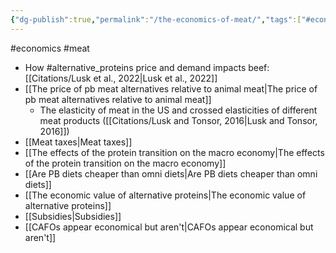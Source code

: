 ```yaml
---
{"dg-publish":true,"permalink":"/the-economics-of-meat/","tags":["#economics","#meat","#alternative_proteins"],"created":"2025-10-23T17:42:47.655+01:00","updated":"2025-10-23T18:06:08.729+01:00"}
---
```


#economics #meat 

- How #alternative_proteins price and demand impacts beef: [[Citations/Lusk et al., 2022\|Lusk et al., 2022]]
- [[The price of pb meat alternatives relative to animal meat\|The price of pb meat alternatives relative to animal meat]]
	- The elasticity of meat in the US and crossed elasticities of different meat products ([[Citations/Lusk and Tonsor, 2016\|Lusk and Tonsor, 2016]])
- [[Meat taxes\|Meat taxes]]
- [[The effects of the protein transition on the macro economy\|The effects of the protein transition on the macro economy]]
- [[Are PB diets cheaper than omni diets\|Are PB diets cheaper than omni diets]]
- [[The economic value of alternative proteins\|The economic value of alternative proteins]]
- [[Subsidies\|Subsidies]]
- [[CAFOs appear economical but aren't\|CAFOs appear economical but aren't]] 